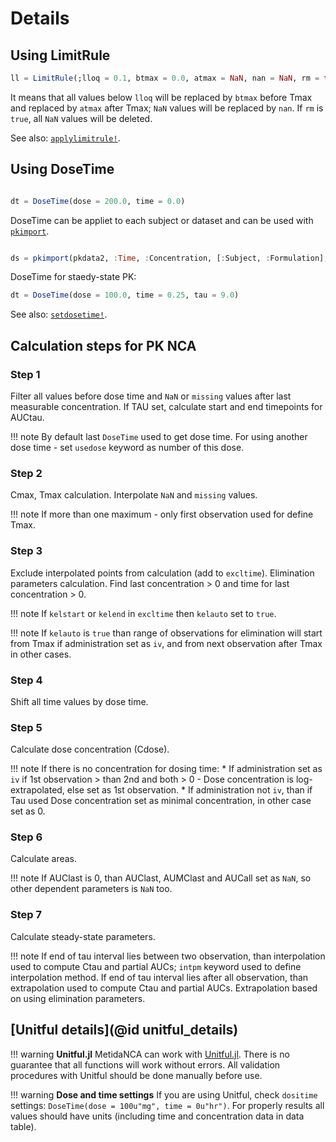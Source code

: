 # Details

## Using LimitRule

```julia
ll = LimitRule(;lloq = 0.1, btmax = 0.0, atmax = NaN, nan = NaN, rm = true)

```

It means that all values below `lloq` will be replaced by `btmax` before Tmax and replaced by `atmax` after Tmax; `NaN` values will be replaced by `nan`. If `rm` is `true`, all `NaN` values will be deleted. 


See also: [`applylimitrule!`](@ref).

## Using DoseTime

```julia

dt = DoseTime(dose = 200.0, time = 0.0)

```

DoseTime can be appliet to each subject or dataset and can be used with [`pkimport`](@ref).  


```julia

ds = pkimport(pkdata2, :Time, :Concentration, [:Subject, :Formulation]; dosetime = dt)

```

DoseTime for staedy-state PK:

```julia
dt = DoseTime(dose = 100.0, time = 0.25, tau = 9.0)
```

See also: [`setdosetime!`](@ref).


## Calculation steps for PK NCA

### Step 1

Filter all values before dose time and `NaN` or `missing` values after last measurable concentration.
If TAU set, calculate start and end timepoints for AUCtau.

!!! note
    By default last `DoseTime` used to get dose time. For using another dose time - set `usedose` keyword as number of this dose.

### Step 2

Cmax, Tmax calculation. Interpolate `NaN` and `missing` values.

!!! note
    If more than one maximum - only first observation used for define Tmax.

### Step 3

Exclude interpolated points from calculation (add to `excltime`). Elimination parameters calculation. Find last concentration > 0 and time for last concentration > 0.

!!! note
    If `kelstart` or `kelend` in `excltime` then `kelauto` set to `true`.


!!! note
    If `kelauto` is `true` than range of observations for elimination will start from Tmax if administration set as `iv`, and from next observation after Tmax in other cases.

### Step 4

Shift all time values by dose time.

### Step 5

Calculate dose concentration (Cdose).

!!! note
    If there is no concentration for dosing time:
    * If administration set as `iv` if 1st observation > than 2nd and both > 0 - Dose concentration is log-extrapolated, else set as 1st observation.
    * If administration not `iv`, than if Tau used  Dose concentration set as minimal concentration, in other case set as 0.  

### Step 6

Calculate areas.

!!! note
    If AUClast is 0, than AUClast, AUMClast and AUCall set as `NaN`, so other dependent parameters is `NaN` too.   

### Step 7

Calculate steady-state parameters.

!!! note
    If end of tau interval lies between two observation, than interpolation used to compute Ctau and partial AUCs; `intpm` keyword used to define interpolation method.
    If end of tau interval lies after all observation, than extrapolation used to compute Ctau and partial AUCs. Extrapolation based on using elimination parameters.


## [Unitful details](@id unitful_details)

!!! warning
  **Unitful.jl** MetidaNCA can work with [Unitful.jl](https://painterqubits.github.io/Unitful.jl/stable/). There is no guarantee that all functions will work without errors. All validation procedures with Unitful should be done manually before use.


!!! warning
  **Dose and time settings** If you are using Unitful, check `dositime` settings: `DoseTime(dose = 100u"mg", time = 0u"hr")`. For properly results all values should have units (including time and concentration data in data table).
